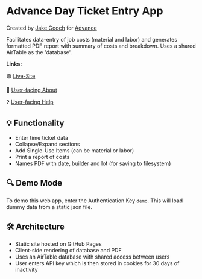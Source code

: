 # Advance Day Ticket Entry App
Created by [Jake Gooch](https://www.notnotjake.com) for [Advance](https://www.advanceas.com)

Facilitates data-entry of job costs (material and labor) and generates formatted PDF report with summary of costs and breakdown. Uses a shared AirTable as the 'database'.

**Links:**

🟢 [Live-Site](https://dayticket.advanceas.com)

👋 [User-facing About](https://dayticket.advanceas.com/about)

❓ [User-facing Help](https://dayticket.advanceas.com/help)

## 💡 Functionality
- Enter time ticket data
- Collapse/Expand sections
- Add Single-Use Items (can be material or labor)
- Print a report of costs
- Names PDF with date, builder and lot (for saving to filesystem)

## 🔍 Demo Mode
To demo this web app, enter the Authentication Key `demo`. This will load dummy data from a static json file.

## 🛠 Architecture
- Static site hosted on GitHub Pages
- Client-side rendering of database and PDF
- Uses an AirTable database with shared access between users
- User enters API key which is then stored in cookies for 30 days of inactivity
